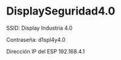 # DisplaySeguridad4.0


SSID: Display Industria 4.0

Contraseña: d1spl4y4.0

Dirección IP del ESP 192.168.4.1
